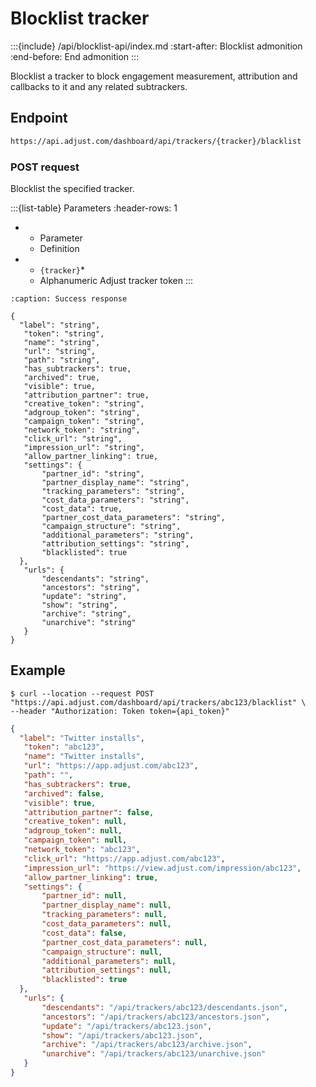 # Blocklist tracker

:::{include} /api/blocklist-api/index.md
:start-after: Blocklist admonition
:end-before: End admonition
:::

Blocklist a tracker to block engagement measurement, attribution and callbacks to it and any related subtrackers.

## Endpoint

```html
https://api.adjust.com/dashboard/api/trackers/{tracker}/blacklist
```

### POST request

Blocklist the specified tracker.

:::{list-table} Parameters
:header-rows: 1

* - Parameter
   - Definition
* - `{tracker}`*
   - Alphanumeric Adjust tracker token
:::

```{code-block} json
:caption: Success response

{
  "label": "string",
   "token": "string",
   "name": "string",
   "url": "string",
   "path": "string",
   "has_subtrackers": true,
   "archived": true,
   "visible": true,
   "attribution_partner": true,
   "creative_token": "string",
   "adgroup_token": "string",
   "campaign_token": "string",
   "network_token": "string",
   "click_url": "string",
   "impression_url": "string",
   "allow_partner_linking": true,
   "settings": {
       "partner_id": "string",
       "partner_display_name": "string",
       "tracking_parameters": "string",
       "cost_data_parameters": "string",
       "cost_data": true,
       "partner_cost_data_parameters": "string",
       "campaign_structure": "string",
       "additional_parameters": "string",
       "attribution_settings": "string",
       "blacklisted": true
  },
   "urls": {
       "descendants": "string",
       "ancestors": "string",
       "update": "string",
       "show": "string",
       "archive": "string",
       "unarchive": "string"
   }
}
```

## Example

```console
$ curl --location --request POST "https://api.adjust.com/dashboard/api/trackers/abc123/blacklist" \
--header "Authorization: Token token={api_token}"
```

```json
{
  "label": "Twitter installs",
   "token": "abc123",
   "name": "Twitter installs",
   "url": "https://app.adjust.com/abc123",
   "path": "",
   "has_subtrackers": true,
   "archived": false,
   "visible": true,
   "attribution_partner": false,
   "creative_token": null,
   "adgroup_token": null,
   "campaign_token": null,
   "network_token": "abc123",
   "click_url": "https://app.adjust.com/abc123",
   "impression_url": "https://view.adjust.com/impression/abc123",
   "allow_partner_linking": true,
   "settings": {
       "partner_id": null,
       "partner_display_name": null,
       "tracking_parameters": null,
       "cost_data_parameters": null,
       "cost_data": false,
       "partner_cost_data_parameters": null,
       "campaign_structure": null,
       "additional_parameters": null,
       "attribution_settings": null,
       "blacklisted": true
  },
   "urls": {
       "descendants": "/api/trackers/abc123/descendants.json",
       "ancestors": "/api/trackers/abc123/ancestors.json",
       "update": "/api/trackers/abc123.json",
       "show": "/api/trackers/abc123.json",
       "archive": "/api/trackers/abc123/archive.json",
       "unarchive": "/api/trackers/abc123/unarchive.json"
   }
}
```

